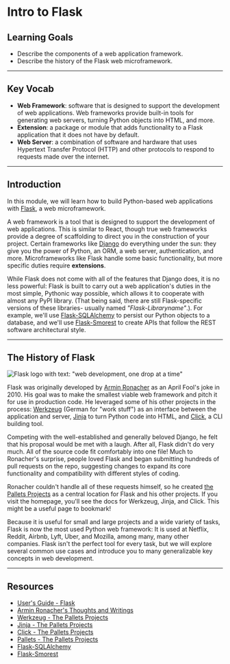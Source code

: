 # Intro to Flask

## Learning Goals

- Describe the components of a web application framework.
- Describe the history of the Flask web microframework.

---

## Key Vocab

- **Web Framework**: software that is designed to support the development of web
  applications. Web frameworks provide built-in tools for generating web
  servers, turning Python objects into HTML, and more.
- **Extension**: a package or module that adds functionality to a Flask
  application that it does not have by default.
- **Web Server**: a combination of software and hardware that uses Hypertext
  Transfer Protocol (HTTP) and other protocols to respond to requests made over
  the internet.

---

## Introduction

In this module, we will learn how to build Python-based web applications with
[Flask](https://flask.palletsprojects.com/en/3.0.x/), a web microframework.

A web framework is a tool that is designed to support the development of web
applications. This is similar to React, though true web frameworks provide a
degree of scaffolding to direct you in the construction of your project. Certain
frameworks like [Django](https://www.djangoproject.com/) do everything under the
sun: they give you the power of Python, an ORM, a web server, authentication,
and more. Microframeworks like Flask handle some basic functionality, but more
specific duties require **extensions**.

While Flask does not come with all of the features that Django does, it is no
less powerful: Flask is built to carry out a web application's duties in the
most simple, Pythonic way possible, which allows it to cooperate with almost any
PyPI library. (That being said, there are still Flask-specific versions of these
libraries- usually named _"Flask-Libraryname"_.). For example, we'll use
[Flask-SQLAlchemy](https://flask-sqlalchemy.palletsprojects.com/en/3.1.x/) to
persist our Python objects to a database, and we'll use
[Flask-Smorest](https://flask-smorest.readthedocs.io/en/latest/) to create APIs
that follow the REST software architectural style.

---

## The History of Flask

![Flask logo with text: "web development, one drop at a time"](https://curriculum-content.s3.amazonaws.com/python/FlaskLogo.png "flask logo")

Flask was originally developed by [Armin Ronacher][armron] as an April Fool's
joke in 2010. His goal was to make the smallest viable web framework and pitch
it for use in production code. He leveraged some of his other projects in the
process: [Werkzeug][werk] (German for "work stuff") as an interface between the
application and server, [Jinja][jinja] to turn Python code into HTML, and
[Click][click], a CLI building tool.

Competing with the well-established and generally beloved Django, he felt that
his proposal would be met with a laugh. After all, Flask didn't do very much.
All of the source code fit comfortably into one file! Much to Ronacher's
surprise, people loved Flask and began submitting hundreds of pull requests on
the repo, suggesting changes to expand its core functionality and compatibility
with different styles of coding.

Ronacher couldn't handle all of these requests himself, so he created [the
Pallets Projects][pp] as a central location for Flask and his other projects. If
you visit the homepage, you'll see the docs for Werkzeug, Jinja, and Click. This
might be a useful page to bookmark!

Because it is useful for small and large projects and a wide variety of tasks,
Flask is now the most used Python web framework: It is used at Netflix, Reddit,
Airbnb, Lyft, Uber, and Mozilla, among many, many other companies. Flask isn't
the perfect tool for every task, but we will explore several common use cases
and introduce you to many generalizable key concepts in web development.

---

## Resources

- [User's Guide - Flask][flask]
- [Armin Ronacher's Thoughts and Writings][armron]
- [Werkzeug - The Pallets Projects][werk]
- [Jinja - The Pallets Projects][jinja]
- [Click - The Pallets Projects][click]
- [Pallets - The Pallets Projects][pp]
- [Flask-SQLAlchemy][flask-sqlalchemy]
- [Flask-Smorest][flask-smorest]

[flask]: https://flask.palletsprojects.com/en/3.0.x/
[armron]: https://lucumr.pocoo.org/
[werk]: https://palletsprojects.com/p/werkzeug/
[jinja]: https://palletsprojects.com/p/jinja/
[click]: https://palletsprojects.com/p/click/
[pp]: https://palletsprojects.com/
[flask-sqlalchemy]: https://flask-sqlalchemy.palletsprojects.com/en/3.1.x/
[flask-smorest]: https://flask-smorest.readthedocs.io/en/latest/
